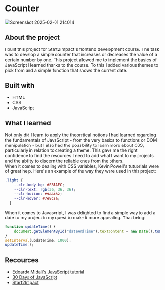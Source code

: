 # Counter 
![Screenshot 2025-02-01 214014](https://github.com/user-attachments/assets/5f8619bb-aa60-47b9-bf8d-d408251f8463)
<h2>About the project</h2>
I built this project for Start2Impact's frontend development course. The task was to develop a simple counter that increases
or decreases the value of a certain number by one. This project allowed me to implement the basics of JavaScript I learned thanks to the course. To this I added various themes
to pick from and a simple function that shows the current date.


## Built with

- HTML
- CSS 
- JavaScript



## What I learned
Not only did I learn to apply the theoretical notions I had learned regarding the fundamentals of JavaScript - from the very basics to functions or DOM manipulation - but 
I also had the possibility to learn more about CSS, particularly in relation to creating a theme. This gave me the right confidence to find the resources I need to add what I want to my
projects and the ability to discern the reliable ones from the others. <br>
When it comes to dealing with CSS variables, Kevin Powell's tutuorials were of great help. Here's an example of the way they were used in this project: 


```css
.light {
    --clr-body-bg: #F8FAFC;
    --clr-text: rgb(36, 36, 36);
    --clr-button: #9AA6B2;
    --clr-hover: #7e8c9a; 
  }
```
When it comes to Javascript, I was delighted to find a simple way to add a date to my project in my quest to make it more appealing. That being: 

```javascript
function updateTime() {
    document.getElementById("dateAndTime").textContent = new Date().toLocaleString();
}
setInterval(updateTime, 1000);
updateTime();
```
## Recources 

- [Edoardo Midali's JavaScript tutorial](https://www.youtube.com/playlist?list=PLP5MAKLy8lP9FUx06-avV66mS8LXz7_Bb)
- [30 Days of JavaScript](https://github.com/Asabeneh/30-Days-Of-JavaScript)
- [Start2Impact](https://www.start2impact.it/)


